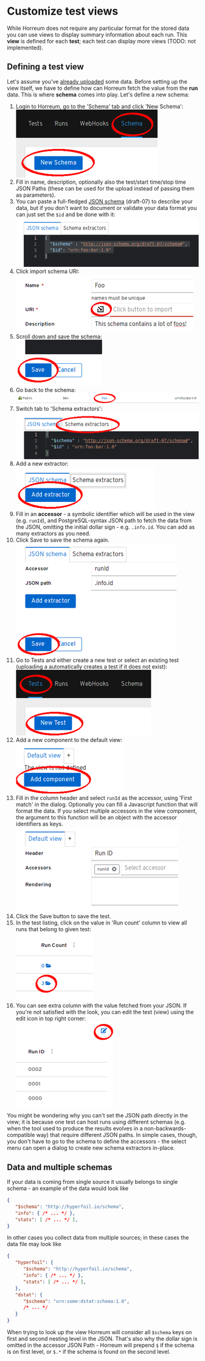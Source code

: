# Customize test views

While Horreum does not require any particular format for the stored data you can use views to display summary information about each run. This **view** is defined for each **test**; each test can display more views (TODO: not implemented).

## Defining a test view

Let's assume you've [already uploaded](./upload.html) some data. Before setting up the view itself, we have to define how can Horreum fetch the value from the **run** data. This is where **schema** comes into play. Let's define a new schema:

1. Login to Horreum, go to the 'Schema' tab and click 'New Schema': <br><img src="/assets/images/customize/1.png" />
2. Fill in name, description, optionally also the test/start time/stop time JSON Paths (these can be used for the upload instead of passing them as parameters).
3. You can paste a full-fledged [JSON schema](https://json-schema.org/) (draft-07) to describe your data, but if you don't want to document or validate your data format you can just set the `$id` and be done with it: <br><img src="/assets/images/customize/2.png" />
4. Click import schema URI: <br><img src="/assets/images/customize/3.png" />
5. Scroll down and save the schema: <br><img src="/assets/images/customize/4.png" />
6. Go back to the schema: <br><img src="/assets/images/customize/5.png" />
7. Switch tab to 'Schema extractors': <br><img src="/assets/images/customize/6.png" />
8. Add a new extractor: <br><img src="/assets/images/customize/7.png" />
9. Fill in an **accessor** - a symbolic identifier which will be used in the view (e.g. `runId`), and PostgreSQL-syntax JSON path to fetch the data from the JSON, omitting the initial dollar sign - e.g. `.info.id`. You can add as many extractors as you need.
10. Click Save to save the schema again. <br><img src="/assets/images/customize/8.png" />
11. Go to Tests and either create a new test or select an existing test (uploading a automatically creates a test if it does not exist): <br><img src="/assets/images/customize/9.png" />
12. Add a new component to the default view: <br><img src="/assets/images/customize/10.png" />
13. Fill in the column header and select `runId` as the accessor, using 'First match' in the dialog. Optionally you can fill a Javascript function that will format the data. If you select multiple accessors in the view component, the argument to this function will be an object with the accessor identifiers as keys. <br><img src="/assets/images/customize/11.png" />
14. Click the Save button to save the test.
15. In the test listing, click on the value in 'Run count' column to view all runs that belong to given test: <br><img src="/assets/images/customize/12.png" />
16. You can see extra column with the value fetched from your JSON. If you're not satisfied with the look, you can edit the test (view) using the edit icon in top right corner: <br><img src="/assets/images/customize/13.png" />

You might be wondering why you can't set the JSON path directly in the view; it is because one test can host runs using different schemas (e.g. when the tool used to produce the results evolves in a non-backwards-compatible way) that require different JSON paths. In simple cases, though, you don't have to go to the schema to define the accessors - the select menu can open a dialog to create new schema extractors in-place.

## Data and multiple schemas

If your data is coming from single source it usually belongs to single schema - an example of the data would look like

```json
{
   "$schema": "http://hyperfoil.io/schema",
   "info": { /* ... */ },
   "stats": [ /* ... */ ],
}
```

In other cases you collect data from multiple sources; in these cases the data file may look like

```json
{
   "hyperfoil": {
      "$schema": "http://hyperfoil.io/schema",
      "info": { /* ... */ },
      "stats": [ /* ... */ ],
   },
   "dstat": {
      "$schema": "urn:some:dstat:schema:1.0",
      /* ... */
   }
}
```

When trying to look up the view Horreum will consider all `$schema` keys on first and second nesting level in the JSON. That's also why the dollar sign is omitted in the accessor JSON Path - Horreum will prepend `$` if the schema is on first level, or `$.*` if the schema is found on the second level.
